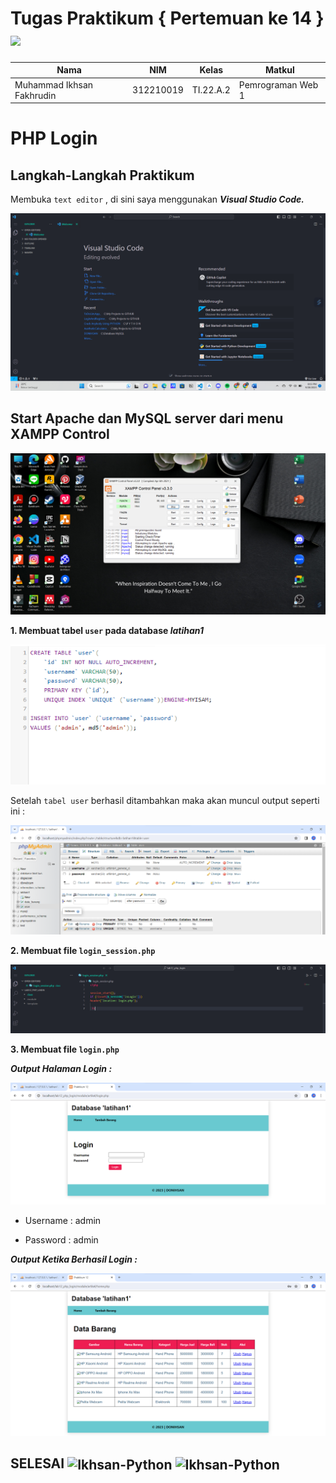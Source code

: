 # Tugas Praktikum { Pertemuan ke 14 } <img src=https://seeklogo.com/images/E/elephpant-mascot-php-logo-4C78D1AC4E-seeklogo.com.png width="120px">


|**Nama**|**NIM**|**Kelas**|**Matkul**|
|----|---|-----|------|
|Muhammad Ikhsan Fakhrudin|312210019|TI.22.A.2|Pemrograman Web 1|

# PHP Login

## Langkah-Langkah Praktikum

Membuka ``text editor`` , di sini saya menggunakan ***Visual Studio Code.***

![](screenshot/Home%20Screen%20VSC.png)

## Start Apache dan MySQL server dari menu XAMPP Control

![](screenshot/XAMPP%20Control%20Panel.png)

**1. Membuat tabel ``user`` pada database ***latihan1*****

![](screenshot/ss1.png)

Setelah ``tabel user`` berhasil ditambahkan maka akan muncul output seperti ini :

![](screenshot/ss2.png)

**2. Membuat file ``login_session.php``**

![](screenshot/ss3.png)

**3. Membuat file ``login.php``**

***Output Halaman Login :***

![](screenshot/ss4.png)

- Username : admin

- Password : admin


***Output Ketika Berhasil Login :***

![](screenshot/ss5.png)



## SELESAI <img align="center" alt="Ikhsan-Python" height="40" width="45" src="https://em-content.zobj.net/source/microsoft-teams/337/student_1f9d1-200d-1f393.png"> <img align="center" alt="Ikhsan-Python" height="40" width="45" src="https://em-content.zobj.net/thumbs/160/twitter/348/flag-indonesia_1f1ee-1f1e9.png">
